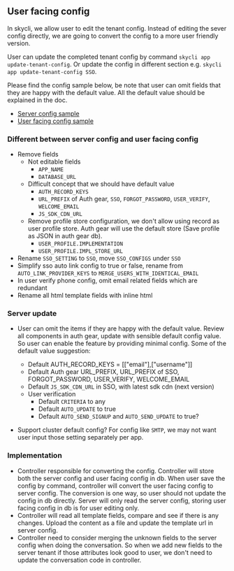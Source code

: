 ## User facing config

In skycli, we allow user to edit the tenant config. Instead of editing the
sever config directly, we are going to convert the config to a more user
friendly version.

User can update the completed tenant config by command `skycli app update-tenant-config`.
Or update the config in different section e.g. `skycli app update-tenant-config SSO`.

Please find the config sample below, be note that user can omit fields that they
are happy with the default value. All the default value should be explained in
the doc.

- [Server config sample](server-config.yaml)
- [User facing config sample](user-facing-config.yaml)

### Different between server config and user facing config
- Remove fields
    - Not editable fields
        - `APP_NAME`
        - `DATABASE_URL`
    - Difficult concept that we should have default value
        - `AUTH_RECORD_KEYS`
        - `URL_PREFIX` of Auth gear, `SSO`, `FORGOT_PASSWORD`, `USER_VERIFY`, `WELCOME_EMAIL`
        - `JS_SDK_CDN_URL`
    - Remove profile store configuration, we don't allow using record as user profile store. Auth gear will use the default store (Save profile as JSON in auth gear db).
        - `USER_PROFILE.IMPLEMENTATION`
        - `USER_PROFILE.IMPL_STORE_URL`
- Rename `SSO_SETTING` to `SSO`, move `SSO_CONFIGS` under `SSO`
- Simplify sso auto link config to true or false, rename from `AUTO_LINK_PROVIDER_KEYS` to `MERGE_USERS_WITH_IDENTICAL_EMAIL`
- In user verify phone config, omit email related fields which are redundant
- Rename all html template fields with inline html

### Server update

- User can omit the items if they are happy with the default value. Review all
  components in auth gear, update with sensible default config value. So user
  can enable the feature by providing minimal config.
  Some of the default value suggestion:
    - Default AUTH_RECORD_KEYS =  [["email"],["username"]]
    - Default Auth gear URL_PREFIX, URL_PREFIX of SSO, FORGOT_PASSWORD, USER_VERIFY, WELCOME_EMAIL
    - Default `JS_SDK_CDN_URL` in SSO, with latest sdk cdn (next version)
    - User verification
        - Default `CRITERIA` to any
        - Default `AUTO_UPDATE` to true
        - Default `AUTO_SEND_SIGNUP` and `AUTO_SEND_UPDATE` to true?

- Support cluster default config? For config like `SMTP`, we may not want user
  input those setting separately per app.

### Implementation

- Controller responsible for converting the config. Controller will store both
  the server config and user facing config in db. When user save the config by
  command, controller will convert the user facing config to server config.
  The conversion is one way, so user should not update the config in db directly.
  Server will only read the server config, storing user facing config in db is for
  user editing only.
- Controller will read all template fields, compare and see if there is any changes.
  Upload the content as a file and update the template url in server config.
- Controller need to consider merging the unknown fields to the server config
  when doing the conversation. So when we add new fields to the server tenant if
  those attributes look good to user, we don't need to update the conversation
  code in controller.
